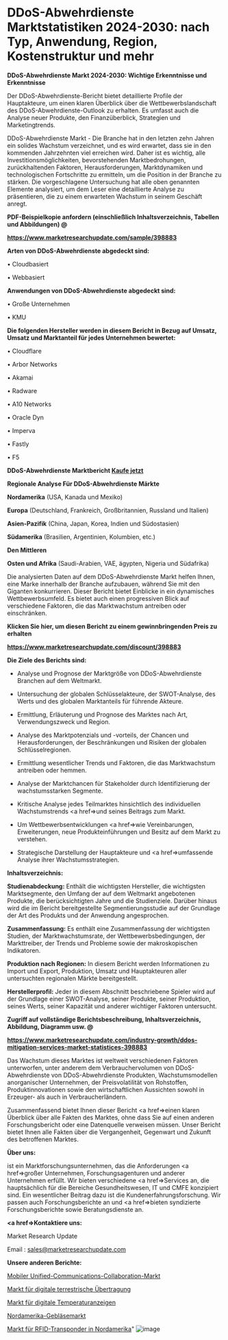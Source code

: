 # DDoS-Abwehrdienste Marktstatistiken 2024-2030: nach Typ, Anwendung, Region, Kostenstruktur und mehr

<strong>DDoS-Abwehrdienste Markt 2024-2030: Wichtige Erkenntnisse und Erkenntnisse</strong>

Der DDoS-Abwehrdienste-Bericht bietet detaillierte Profile der Hauptakteure, um einen klaren Überblick über die Wettbewerbslandschaft des DDoS-Abwehrdienste-Outlook zu erhalten. Es umfasst auch die Analyse neuer Produkte, den Finanzüberblick, Strategien und Marketingtrends.

DDoS-Abwehrdienste Markt - Die Branche hat in den letzten zehn Jahren ein solides Wachstum verzeichnet, und es wird erwartet, dass sie in den kommenden Jahrzehnten viel erreichen wird. Daher ist es wichtig, alle Investitionsmöglichkeiten, bevorstehenden Marktbedrohungen, zurückhaltenden Faktoren, Herausforderungen, Marktdynamiken und technologischen Fortschritte zu ermitteln, um die Position in der Branche zu stärken. Die vorgeschlagene Untersuchung hat alle oben genannten Elemente analysiert, um dem Leser eine detaillierte Analyse zu präsentieren, die zu einem erwarteten Wachstum in seinem Geschäft anregt.



<strong><b>PDF-Beispielkopie anfordern (einschließlich Inhaltsverzeichnis, Tabellen und Abbildungen) @ </b></strong>

<strong><a href=https://www.marketresearchupdate.com/sample/398883>

<strong>https://www.marketresearchupdate.com/sample/398883</u></a></strong></strong>



<strong>Arten von DDoS-Abwehrdienste abgedeckt sind:</strong>

• Cloudbasiert

• Webbasiert



<strong>Anwendungen von DDoS-Abwehrdienste abgedeckt sind:</strong>

• Große Unternehmen

• KMU



<strong>Die folgenden Hersteller werden in diesem Bericht in Bezug auf Umsatz, Umsatz und Marktanteil für jedes Unternehmen bewertet:</strong>

• Cloudflare

• Arbor Networks

• Akamai

• Radware

• A10 Networks

• Oracle Dyn

• Imperva

• Fastly

• F5



<strong>DDoS-Abwehrdienste Marktbericht <a href=https://www.marketresearchupdate.com/buynow/398883>Kaufe jetzt</a></strong>



<strong>Regionale Analyse Für DDoS-Abwehrdienste Märkte</strong>



<strong>Nordamerika</strong> (USA, Kanada und Mexiko)



<strong>Europa</strong> (Deutschland, Frankreich, Großbritannien, Russland und Italien)



<strong>Asien-Pazifik</strong> (China, Japan, Korea, Indien und Südostasien)



<strong>Südamerika</strong> (Brasilien, Argentinien, Kolumbien, etc.)



<strong>Den Mittleren</strong> 

<strong>Osten und Afrika</strong> (Saudi-Arabien, VAE, ägypten, Nigeria und Südafrika)

Die analysierten Daten auf dem DDoS-Abwehrdienste Markt helfen Ihnen, eine Marke innerhalb der Branche aufzubauen, während Sie mit den Giganten konkurrieren. Dieser Bericht bietet Einblicke in ein dynamisches Wettbewerbsumfeld. Es bietet auch einen progressiven Blick auf verschiedene Faktoren, die das Marktwachstum antreiben oder einschränken.



<strong>Klicken Sie hier, um diesen Bericht zu einem gewinnbringenden Preis zu erhalten
</strong>

<strong><a href=https://www.marketresearchupdate.com/discount/398883>https://www.marketresearchupdate.com/discount/398883</b></u></strong></a>



<strong>Die Ziele des Berichts sind:</strong>

- Analyse und Prognose der Marktgröße von DDoS-Abwehrdienste Branchen auf dem Weltmarkt.

- Untersuchung der globalen Schlüsselakteure, der SWOT-Analyse, des Werts und des globalen Marktanteils für führende Akteure.

- Ermittlung, Erläuterung und Prognose des Marktes nach Art, Verwendungszweck und Region.

- Analyse des Marktpotenzials und -vorteils, der Chancen und Herausforderungen, der Beschränkungen und Risiken der globalen Schlüsselregionen.

- Ermittlung wesentlicher Trends und Faktoren, die das Marktwachstum antreiben oder hemmen.

- Analyse der Marktchancen für Stakeholder durch Identifizierung der wachstumsstarken Segmente.

- Kritische Analyse jedes Teilmarktes hinsichtlich des individuellen Wachstumstrends <a href=>und</a> seines Beitrags zum Markt.

- Um Wettbewerbsentwicklungen <a href=>wie</a> Vereinbarungen, Erweiterungen, neue Produkteinführungen und Besitz auf dem Markt zu verstehen.

- Strategische Darstellung der Hauptakteure und <a href=>umfas</a>sende Analyse ihrer Wachstumsstrategien.



<strong>Inhaltsverzeichnis:</strong>



<strong>Studienabdeckung:</strong> Enthält die wichtigsten Hersteller, die wichtigsten Marktsegmente, den Umfang der auf dem Weltmarkt angebotenen Produkte, die berücksichtigten Jahre und die Studienziele. Darüber hinaus wird die im Bericht bereitgestellte Segmentierungsstudie auf der Grundlage der Art des Produkts und der Anwendung angesprochen.



<strong>Zusammenfassung:</strong> Es enthält eine Zusammenfassung der wichtigsten Studien, der Marktwachstumsrate, der Wettbewerbsbedingungen, der Markttreiber, der Trends und Probleme sowie der makroskopischen Indikatoren.



<strong>Produktion nach Regionen:</strong> In diesem Bericht werden Informationen zu Import und Export, Produktion, Umsatz und Hauptakteuren aller untersuchten regionalen Märkte bereitgestellt.



<strong>Herstellerprofil:</strong> Jeder in diesem Abschnitt beschriebene Spieler wird auf der Grundlage einer SWOT-Analyse, seiner Produkte, seiner Produktion, seines Werts, seiner Kapazität und anderer wichtiger Faktoren untersucht.



<strong><b>Zugriff auf vollständige Berichtsbeschreibung, Inhaltsverzeichnis, Abbildung, Diagramm usw. @ </b></strong>

<strong><a href=https://www.marketresearchupdate.com/industry-growth/ddos-mitigation-services-market-statistices-398883>https://www.marketresearchupdate.com/industry-growth/ddos-mitigation-services-market-statistices-398883</a></strong>

Das Wachstum dieses Marktes ist weltweit verschiedenen Faktoren unterworfen, unter anderem dem Verbrauchervolumen von DDoS-Abwehrdienste von DDoS-Abwehrdienste Produkten, Wachstumsmodellen anorganischer Unternehmen, der Preisvolatilität von Rohstoffen, Produktinnovationen sowie den wirtschaftlichen Aussichten sowohl in Erzeuger- als auch in Verbraucherländern.

Zusammenfassend bietet Ihnen dieser Bericht <a href=>einen</a> klaren Überblick über alle Fakten des Marktes, ohne dass Sie auf einen anderen Forschungsbericht oder eine Datenquelle verweisen müssen. Unser Bericht bietet Ihnen alle Fakten über die Vergangenheit, Gegenwart und Zukunft des betroffenen Marktes.



<strong>Über uns:</strong>

 ist ein Marktforschungsunternehmen, das die Anforderungen <a href=>großer</a> Unternehmen, Forschungsagenturen und anderer Unternehmen erfüllt. Wir bieten verschiedene <a href=>Services</a> an, die hauptsächlich für die Bereiche Gesundheitswesen, IT und CMFE konzipiert sind. Ein wesentlicher Beitrag dazu ist die Kundenerfahrungsforschung. Wir passen auch Forschungsberichte an und <a href=>bieten</a> syndizierte Forschungsberichte sowie Beratungsdienste an.



<strong><a href=>Kontaktiere uns:</a></strong>

Market Research Update

Email : sales@marketresearchupdate.com



<strong>Unsere anderen Berichte:</strong>

<a href=https://www.linkedin.com/pulse/mobile-unified-communications-collaboration-market-latest>Mobiler Unified-Communications-Collaboration-Markt</a>

<a href=https://www.linkedin.com/pulse/digital-terrestrial-transmission-market>Markt für digitale terrestrische Übertragung</a>

<a href=https://www.linkedin.com/pulse/digital-temperature-indicators-market-2023-remarking>Markt für digitale Temperaturanzeigen</a>

<a href=https://www.linkedin.com/pulse/north-america-blowers-market-new-report-future>Nordamerika-Gebläsemarkt</a>

<a href=https://www.linkedin.com/pulse/north-america-rfid-transponders-market-2023>Markt für RFID-Transponder in Nordamerika</a>"
![image](https://github.com/RushikeshRI/news24analysis/assets/164026548/8c58fb0a-1667-4437-82ec-04bf0ba69a31)
